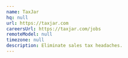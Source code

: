 ```yaml
---
name: TaxJar
hq: null
url: https://taxjar.com
careersUrl: https://taxjar.com/jobs
remoteModel: null
timezone: null
description: Eliminate sales tax headaches.
---
```

